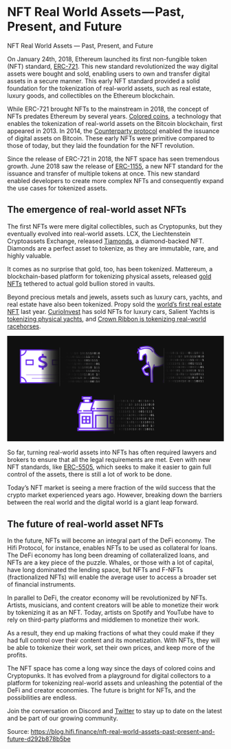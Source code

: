 
# NFT Real World Assets — Past, Present, and Future

NFT Real World Assets — Past, Present, and Future

On January 24th, 2018, Ethereum launched its first non-fungible token (NFT) standard, [ERC-721](https://eips.ethereum.org/EIPS/eip-721). This new standard revolutionized the way digital assets were bought and sold, enabling users to own and transfer digital assets in a secure manner. This early NFT standard provided a solid foundation for the tokenization of real-world assets, such as real estate, luxury goods, and collectibles on the Ethereum blockchain.

While ERC-721 brought NFTs to the mainstream in 2018, the concept of NFTs predates Ethereum by several years. [Colored coins](https://www.coindesk.com/markets/2013/06/14/colored-coins-paint-sophisticated-future-for-bitcoin/), a technology that enables the tokenization of real-world assets on the Bitcoin blockchain, first appeared in 2013. In 2014, the [Counterparty protocol](https://counterparty.io/) enabled the issuance of digital assets on Bitcoin. These early NFTs were primitive compared to those of today, but they laid the foundation for the NFT revolution.

Since the release of ERC-721 in 2018, the NFT space has seen tremendous growth. June 2018 saw the release of [ERC-1155](https://ethereum.org/en/developers/docs/standards/tokens/erc-1155/), a new NFT standard for the issuance and transfer of multiple tokens at once. This new standard enabled developers to create more complex NFTs and consequently expand the use cases for tokenized assets.

## The emergence of real-world asset NFTs

The first NFTs were mere digital collectibles, such as Cryptopunks, but they eventually evolved into real-world assets. LCX, the Liechtenstein Cryptoassets Exchange, released [Tiamonds](https://www.lcx.com/nfts-revolutionizing-the-real-world-assets/), a diamond-backed NFT. Diamonds are a perfect asset to tokenize, as they are immutable, rare, and highly valuable.

It comes as no surprise that gold, too, has been tokenized. Mattereum, a blockchain-based platform for tokenizing physical assets, released [gold NFTs](https://goldnft.io/) tethered to actual gold bullion stored in vaults.

Beyond precious metals and jewels, assets such as luxury cars, yachts, and real estate have also been tokenized. Propy sold the [world’s first real estate NFT](https://propy.com/browse/propy-nft/) last year. [CurioInvest](https://curioinvest.com/) has sold NFTs for luxury cars, Salient Yachts is [tokenizing physical yachts](https://coinpedia.org/press-release/nft-yacht-ownership/), and [Crown Ribbon is tokenizing real-world racehorses](https://www.crownribbon.com/).

![](../images/2023-02-28_nft-real-world-assets-past-present-and-future/1_ulVo6L6E32fL5KbvpLUmVQ.png)

So far, turning real-world assets into NFTs has often required lawyers and brokers to ensure that all the legal requirements are met. Even with new NFT standards, like [ERC-5505](https://eips.ethereum.org/EIPS/eip-5505), which seeks to make it easier to gain full control of the assets, there is still a lot of work to be done.

Today’s NFT market is seeing a mere fraction of the wild success that the crypto market experienced years ago. However, breaking down the barriers between the real world and the digital world is a giant leap forward.

## The future of real-world asset NFTs

In the future, NFTs will become an integral part of the DeFi economy. The Hifi Protocol, for instance, enables NFTs to be used as collateral for loans. The DeFi economy has long been dreaming of collateralized loans, and NFTs are a key piece of the puzzle. Whales, or those with a lot of capital, have long dominated the lending space, but NFTs and F-NFTs (fractionalized NFTs) will enable the average user to access a broader set of financial instruments.

In parallel to DeFi, the creator economy will be revolutionized by NFTs. Artists, musicians, and content creators will be able to monetize their work by tokenizing it as an NFT. Today, artists on Spotify and YouTube have to rely on third-party platforms and middlemen to monetize their work.

As a result, they end up making fractions of what they could make if they had full control over their content and its monetization. With NFTs, they will be able to tokenize their work, set their own prices, and keep more of the profits.

The NFT space has come a long way since the days of colored coins and Cryptopunks. It has evolved from a playground for digital collectors to a platform for tokenizing real-world assets and unleashing the potential of the DeFi and creator economies. The future is bright for NFTs, and the possibilities are endless.

Join the conversation on Discord and [Twitter](https://twitter.com/hififinance) to stay up to date on the latest and be part of our growing community.


Source: https://blog.hifi.finance/nft-real-world-assets-past-present-and-future-d292b878b5be
